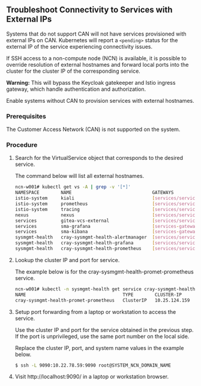 ## Troubleshoot Connectivity to Services with External IPs

Systems that do not support CAN will not have services provisioned with external IPs on CAN. Kubernetes will report a `<pending>` status for the external IP of the service experiencing connectivity issues.

If SSH access to a non-compute node \(NCN\) is available, it is possible to override resolution of external hostnames and forward local ports into the cluster for the cluster IP of the corresponding service.

**Warning:** This will bypass the Keycloak gatekeeper and Istio ingress gateway, which handle authentication and authorization.

Enable systems without CAN to provision services with external hostnames.

### Prerequisites

The Customer Access Network \(CAN\) is not supported on the system.

### Procedure

1.  Search for the VirtualService object that corresponds to the desired service.

    The command below will list all external hostnames.

    ```bash
    ncn-w001# kubectl get vs -A | grep -v '[*]'
    NAMESPACE        NAME                              GATEWAYS                       HOSTS                                                      AGE
    istio-system     kiali                             [services/services-gateway]    [kiali-istio.groot.dev.cray.com]                           2d16h
    istio-system     prometheus                        [services/services-gateway]    [prometheus-istio.groot.dev.cray.com]                      2d16h
    istio-system     tracing                           [services/services-gateway]    [jaeger-istio.groot.dev.cray.com]                          2d16h
    nexus            nexus                             [services/services-gateway]    [packages.local registry.local nexus.groot.dev.cray.com]   2d16h
    services         gitea-vcs-external                [services/services-gateway]    [vcs.groot.dev.cray.com]                                   2d16h
    services         sma-grafana                       [services-gateway]             [sma-grafana.groot.dev.cray.com]                           2d16h
    services         sma-kibana                        [services-gateway]             [sma-kibana.groot.dev.cray.com]                            2d16h
    sysmgmt-health   cray-sysmgmt-health-alertmanager  [services/services-gateway]    [alertmanager.groot.dev.cray.com]                          2d16h
    sysmgmt-health   cray-sysmgmt-health-grafana       [services/services-gateway]    [grafana.groot.dev.cray.com]                               2d16h
    sysmgmt-health   cray-sysmgmt-health-prometheus    [services/services-gateway]    [prometheus.groot.dev.cray.com]                            2d16h
    ```

2.  Lookup the cluster IP and port for service.

    The example below is for the cray-sysmgmt-health-promet-prometheus service.

    ```bash
    ncn-w001# kubectl -n sysmgmt-health get service cray-sysmgmt-health-promet-prometheus
    NAME                                    TYPE        CLUSTER-IP      EXTERNAL-IP   PORT(S)    AGE
    cray-sysmgmt-health-promet-prometheus   ClusterIP   10.25.124.159   <none>        9090/TCP   23h
    ```

3.  Setup port forwarding from a laptop or workstation to access the service.

    Use the cluster IP and port for the service obtained in the previous step. If the port is unprivileged, use the same port number on the local side.

    Replace the cluster IP, port, and system name values in the example below.

    ```bash
    $ ssh -L 9090:10.22.78.59:9090 root@SYSTEM_NCN_DOMAIN_NAME
    ```

4.  Visit http://localhost:9090/ in a laptop or workstation browser.



